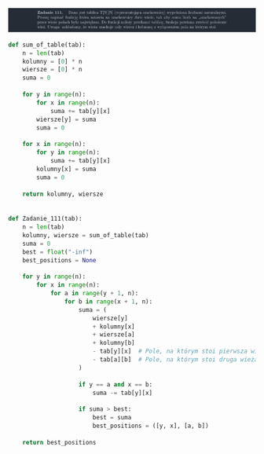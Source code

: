 <picture>
  <source srcset="../../srt/zbior_zadan/111.png" media="(prefers-color-scheme: light)">
  <source srcset="../../srt/zbior_zadan/black_111.png" media="(prefers-color-scheme: dark)">
  <img src="../../srt/zbior_zadan/black_111.png" alt="zadanie 111">
</picture>

```python
def sum_of_table(tab):
    n = len(tab)
    kolumny = [0] * n
    wiersze = [0] * n
    suma = 0

    for y in range(n):
        for x in range(n):
            suma += tab[y][x]
        wiersze[y] = suma
        suma = 0

    for x in range(n):
        for y in range(n):
            suma += tab[y][x]
        kolumny[x] = suma
        suma = 0

    return kolumny, wiersze


def Zadanie_111(tab):
    n = len(tab)
    kolumny, wiersze = sum_of_table(tab)
    suma = 0
    best = float("-inf")
    best_positions = None

    for y in range(n):
        for x in range(n):
            for a in range(y + 1, n):
                for b in range(x + 1, n):
                    suma = (
                        wiersze[y]
                        + kolumny[x]
                        + wiersze[a]
                        + kolumny[b]
                        - tab[y][x]  # Pole, na którym stoi pierwsza wieża
                        - tab[a][b]  # Pole, na którym stoi druga wieża
                    )

                    if y == a and x == b:
                        suma -= tab[y][x]

                    if suma > best:
                        best = suma
                        best_positions = ([y, x], [a, b])

    return best_positions



```